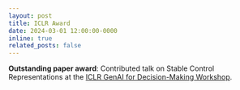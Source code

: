 ```yaml
---
layout: post
title: ICLR Award
date: 2024-03-01 12:00:00-0000
inline: true
related_posts: false
---
```


**Outstanding paper award**: Contributed talk on Stable Control Representations at the <a href="https://sites.google.com/view/genai4dm-iclr2024" target="_blank">ICLR GenAI for Decision-Making Workshop</a>.

